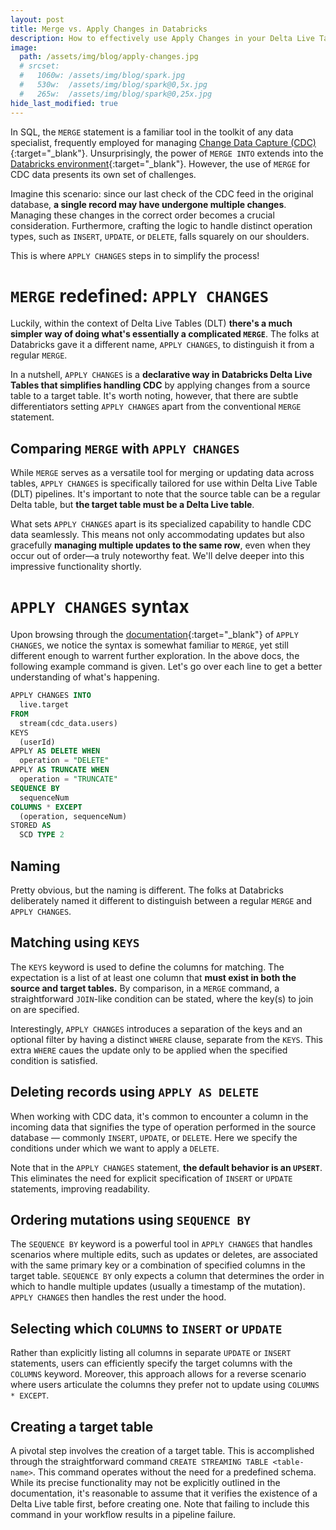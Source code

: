 ```yaml
---
layout: post
title: Merge vs. Apply Changes in Databricks
description: How to effectively use Apply Changes in your Delta Live Table pipeline
image: 
  path: /assets/img/blog/apply-changes.jpg
  # srcset:
  #   1060w: /assets/img/blog/spark.jpg
  #   530w:  /assets/img/blog/spark@0,5x.jpg
  #   265w:  /assets/img/blog/spark@0,25x.jpg
hide_last_modified: true
---
```


In SQL, the `MERGE` statement is a familiar tool in the toolkit of any data specialist, frequently employed for managing [Change Data Capture (CDC)](https://learn.microsoft.com/en-us/azure/databricks/delta/delta-change-data-feed){:target="_blank"}. Unsurprisingly, the power of `MERGE INTO` extends into the [Databricks environment](https://docs.databricks.com/en/sql/language-manual/delta-merge-into.html){:target="_blank"}. However, the use of `MERGE` for CDC data presents its own set of challenges.

Imagine this scenario: since our last check of the CDC feed in the original database, **a single record may have undergone multiple changes**. Managing these changes in the correct order becomes a crucial consideration. Furthermore, crafting the logic to handle distinct operation types, such as `INSERT`, `UPDATE`, or `DELETE`, falls squarely on our shoulders.

This is where `APPLY CHANGES` steps in to simplify the process!

# `MERGE` redefined: `APPLY CHANGES`

Luckily, within the context of Delta Live Tables (DLT) **there's a much simpler way of doing what's essentially a complicated `MERGE`**. The folks at Databricks gave it a different name, `APPLY CHANGES`, to distinguish it from a regular `MERGE`.

In a nutshell, `APPLY CHANGES` is a **declarative way in Databricks Delta Live Tables that simplifies handling CDC** by applying changes from a source table to a target table. It's worth noting, however, that there are subtle differentiators setting `APPLY CHANGES` apart from the conventional `MERGE` statement.

## Comparing `MERGE` with `APPLY CHANGES`

While `MERGE` serves as a versatile tool for merging or updating data across tables, `APPLY CHANGES` is specifically tailored for use within Delta Live Table (DLT) pipelines. It's important to note that the source table can be a regular Delta table, but **the target table must be a Delta Live table**.

What sets `APPLY CHANGES` apart is its specialized capability to handle CDC data seamlessly. This means not only accommodating updates but also gracefully **managing multiple updates to the same row**, even when they occur out of order—a truly noteworthy feat. We'll delve deeper into this impressive functionality shortly.

# `APPLY CHANGES` syntax

Upon browsing through the [documentation](https://learn.microsoft.com/en-us/azure/databricks/delta-live-tables/cdc){:target="_blank"} of `APPLY CHANGES`, we notice the syntax is somewhat familiar to `MERGE`, yet still different enough to warrent further exploration. In the above docs, the following example command is given. Let's go over each line to get a better understanding of what's happening.

```sql
APPLY CHANGES INTO
  live.target
FROM
  stream(cdc_data.users)
KEYS
  (userId)
APPLY AS DELETE WHEN
  operation = "DELETE"
APPLY AS TRUNCATE WHEN
  operation = "TRUNCATE"
SEQUENCE BY
  sequenceNum
COLUMNS * EXCEPT
  (operation, sequenceNum)
STORED AS
  SCD TYPE 2
```

## Naming

Pretty obvious, but the naming is different. The folks at Databricks deliberately named it different to distinguish between a regular `MERGE` and `APPLY CHANGES`.

## Matching using `KEYS`

The `KEYS` keyword is used to define the columns for matching. The expectation is a list of at least one column that **must exist in both the source and target tables.** By comparison, in a `MERGE` command, a straightforward `JOIN`-like condition can be stated, where the key(s) to join on are specified.

Interestingly, `APPLY CHANGES` introduces a separation of the keys and an optional filter by having a distinct `WHERE` clause, separate from the `KEYS`. This extra `WHERE` caues the update only to be applied when the specified condition is satisfied.

## Deleting records using `APPLY AS DELETE`

When working with CDC data, it's common to encounter a column in the incoming data that signifies the type of operation performed in the source database — commonly `INSERT`, `UPDATE`, or `DELETE`. Here we specify the conditions under which we want to apply a `DELETE`.

Note that in the `APPLY CHANGES` statement, **the default behavior is an `UPSERT`**. This eliminates the need for explicit specification of `INSERT` or `UPDATE` statements, improving readability.

## Ordering mutations using `SEQUENCE BY`

The `SEQUENCE BY` keyword is a powerful tool in `APPLY CHANGES` that handles scenarios where multiple edits, such as updates or deletes, are associated with the same primary key or a combination of specified columns in the target table. `SEQUENCE BY` only expects a column that determines the order in which to handle multiple updates (usually a timestamp of the mutation). `APPLY CHANGES` then handles the rest under the hood.

## Selecting which `COLUMNS` to `INSERT` or `UPDATE`

Rather than explicitly listing all columns in separate `UPDATE` or `INSERT` statements, users can efficiently specify the target columns with the `COLUMNS` keyword. Moreover, this approach allows for a reverse scenario where users articulate the columns they prefer not to update using `COLUMNS * EXCEPT`.

## Creating a target table

A pivotal step involves the creation of a target table. This is accomplished through the straightforward command `CREATE STREAMING TABLE <table-name>`. This command operates without the need for a predefined schema. While its precise functionality may not be explicitly outlined in the documentation, it's reasonable to assume that it verifies the existence of a Delta Live table first, before creating one. Note that failing to include this command in your workflow results in a pipeline failure.
